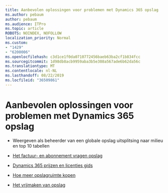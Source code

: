 ```yaml
---
title: Aanbevolen oplossingen voor problemen met Dynamics 365 opslag
ms.author: pebaum
author: pebaum
ms.audience: ITPro
ms.topic: article
ROBOTS: NOINDEX, NOFOLLOW
localization_priority: Normal
ms.custom:
- "1429"
- "6200006"
ms.openlocfilehash: c3d1ce1f0da0710772456baeb63ba2cf1b834fcc
ms.sourcegitcommit: 1d98db8acb9959aba3b5e308a567ade6b62da56c
ms.translationtype: MT
ms.contentlocale: nl-NL
ms.lasthandoff: 08/22/2019
ms.locfileid: "36509861"
---
```

# <a name="recommend-solutions-for-dynamics-365-storage-issues"></a>Aanbevolen oplossingen voor problemen met Dynamics 365 opslag

* Weergeven als beheerder van een globale opslag uitsplitsing naar milieu en top 10 tabellen

* [Het factuur- en abonnement vragen opslag](https://docs.microsoft.com/dynamics365/customer-engagement/admin/contact-information-microsoft-dynamics-365-online-billing-support)

* [Dynamics 365 prijzen en licenties gids](https://dynamics.microsoft.com/pricing/)

* [Hoe meer opslagruimte kopen](https://docs.microsoft.com/dynamics365/customer-engagement/admin/manage-storage#add-storage-to-dynamics-365-online)

* [Het vrijmaken van opslag](https://docs.microsoft.com/dynamics365/customer-engagement/admin/free-storage-space)
